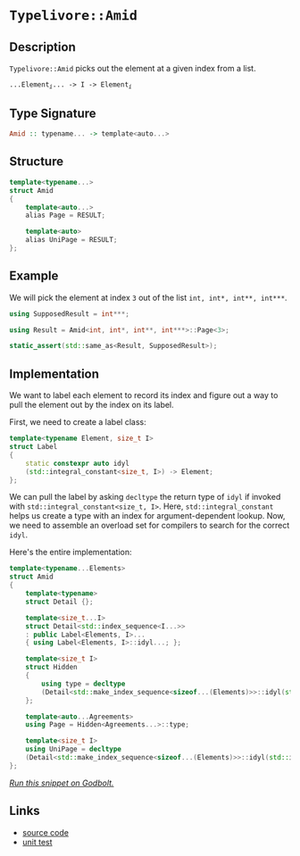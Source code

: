 <!-- Copyright 2024 Feng Mofan
SPDX-License-Identifier: Apache-2.0 -->

# `Typelivore::Amid`

## Description

`Typelivore::Amid` picks out the element at a given index from a list.
<pre><code>...Element<sub><i>i</i></sub>... -> I -> Element<sub><i>i</i></sub></code></pre>

## Type Signature

```Haskell
Amid :: typename... -> template<auto...>
```

## Structure

```C++
template<typename...>
struct Amid
{
    template<auto...>
    alias Page = RESULT;

    template<auto>
    alias UniPage = RESULT;
};
```

## Example

We will pick the element at index `3` out of the list `int, int*, int**, int***`.

```C++
using SupposedResult = int***;

using Result = Amid<int, int*, int**, int***>::Page<3>;

static_assert(std::same_as<Result, SupposedResult>);
```

## Implementation

We want to label each element to record its index and figure out a way to pull the element out by the index on its label.

First, we need to create a label class:

```C++
template<typename Element, size_t I>
struct Label
{ 
    static constexpr auto idyl
    (std::integral_constant<size_t, I>) -> Element;
};
```

We can pull the label by asking `decltype` the return type of `idyl` if invoked with `std::integral_constant<size_t, I>`.
Here, `std::integral_constant` helps us create a type with an index for argument-dependent lookup.
Now, we need to assemble an overload set for compilers to search for the correct `idyl`.

Here's the entire implementation:

```C++
template<typename...Elements>
struct Amid
{
    template<typename>
    struct Detail {};

    template<size_t...I>
    struct Detail<std::index_sequence<I...>>
    : public Label<Elements, I>...
    { using Label<Elements, I>::idyl...; };

    template<size_t I>
    struct Hidden
    {
        using type = decltype
        (Detail<std::make_index_sequence<sizeof...(Elements)>>::idyl(std::integral_constant<size_t, I>{}));
    };

    template<auto...Agreements>
    using Page = Hidden<Agreements...>::type;

    template<size_t I>
    using UniPage = decltype
    (Detail<std::make_index_sequence<sizeof...(Elements)>>::idyl(std::integral_constant<size_t, I>{}));
};
```

[*Run this snippet on Godbolt.*](https://godbolt.org/#z:OYLghAFBqd5QCxAYwPYBMCmBRdBLAF1QCcAaPECAMzwBtMA7AQwFtMQByARg9KtQYEAysib0QXACx8BBAKoBnTAAUAHpwAMvAFYTStJg1DIApACYAQuYukl9ZATwDKjdAGFUtAK4sGIAMykrgAyeAyYAHI%2BAEaYxAEArKQADqgKhE4MHt6%2BASlpGQKh4VEssfH%2BSXaYDplCBEzEBNk%2BfoHVtQL1jQTFkTFxibYNTS257SO9Yf1lg5UAlLaoXsTI7Bzm/mHI3lgA1Cb%2Bbl6OtIQAnofYJhoAgpvbu5gHR8gKBOhYVFc393cEmBYyQMAMObgI52SjFYz2w9DYglIe3SAC9MAB9Ah7ACSPzu72IXgce2CTFitF%2BJgA7BYDnc9gzkQ1HMg9mgGO9MKpksQ9kwTqg9nh0OcKfTGRB3ugQCAwgDgMQxOj2e9DAQwaiMQQkbj/Nh5nsALRXPZwwGMdX%2BKx3akAEUO1r%2BtwBQJBmDBEKhzDYADo/WaEQQFHjbgSiVjbixhZSab9GXsXcCmKCjp7oWwQ/Gw8TbZgGnQDrGqfarZTxQzE26NXg0Zi/T7dddy0zCTm80w6BqPjKwlhVOilABHLyMNZg7H1n56uOMkB7ZJeaJnVmk8lggMWhQ6q6T5vU2ledJGElkzAUo4bwRbnFXHsi2iTq2FkuOmcVwFJlNuTWYm/T5vZliAASwpYAwb6Fo68bxoeYTAAmkLPIctp7FgOxphB8YQLm%2Bbnt%2B3YgCwTAANYYr2XIDpgw6ju6RyaqgVD1hAl5BvMU7YHeoqSgRcqYAqSoqg0gjVrW2p/tcRa2vMbGlnuxYOmWtzxpWya0W4/JEPWtwKpg5pXpmjKwceyhMMASH%2BChIGfIwYLacQumBgoj4cSAGGyU6ykflWdE1lq4kQUZ8FyAweAmWZLwoWhtAYc22Htp2dEEURpHouR/ZDiODBjj5aIMUxLEKDJ1x6pxtDcdKsqCHxiq0MqAiqsJOVatu06SdJCk2vJ7m/AA9AAVANg1DT1vWDQAKtgQhjYNI13P1Q0LbNToPFlTwvG47JrMkQYhr8gV7EIXjJKkSjoAASpgCheNFEVCoIg0dU6%2B0XVdN3IXskbRkccpInKfW/fd/13QQD0lSAYVqf4U6vvizJ4Mg6JMAoShNOVMoKDCiPBkcL3XWJh3HWkmDnZdeNXDJjocIstCcAkvB%2BNwvCoJwbjWNYyLLKsSFmP4PCkAQmhU4sxEgAkkg%2BhokhcFS/gaAkGhmAAbIrZgAByq/onCSLwLASBoGikAzWikMzHC8AoIAGwLHBaIscCwDAiAgMsBALtqFAQGgQJ0HEEQwpwqiq4rhqK5IezAMgrJSD6Zi8MThAkMKej8IIIhiOwUgyIIigqOoNs6HoADuirJJwPDU7T9OCybnAAPInG7ewMXsgfB6H4eR3s0dmHsEAeN79C8psXDzLw1u26QEBIF7yQ%2B2QHsz3PIDAFIZh8HQALEBbEDRNX0RhI05xl7w%2B/MMQ5y19E2g1NbfNe4GtcMLQR/56QWDRF4wDqbQtAW4zb%2BAkMMAcQr98D2VqAAN0utXLkNQTjrD5rxGmr8zjREVOfDwWBq4EGIHgXW/8oHEGiETXMREjBnCMILRYVADDAAUAANTwJgQutcvTHyzsIUQ4hM4p3kEoNQ1ddBcH0EAlAbNLD6DwNEC2kBFioG2pkP%2BhopTIVMJYawZhjaoEIbgrAMiICLA6I4ZwEBXBjD8MIkI0xSjlD0CdQoWRPCtDsQUYxDA%2Bg2MGMIoxdRJjmL0D4rokwPEDHiN4vxTjcjhJ6CE2YYTDGczWBICuHA6aG2rqbFuQcQ5hwjlHcWPdmL4CIEPHmI8x5UMWAgTATAsDxAMaQEWkh/A%2BgAJz%2BCpJISWZhJCK31gkRWrTNYcG1qQXWvMfSKy4IrVWrTVbTLFlwBI7TFbpNfqbc2lt%2BZUMno7KezsG4nHIJQReg8/ZsE4I0FgECqSGiYGyAwx4uCtJ9FwCWcdimJ2lMI3haduHSF4TnARr9dBr2LkwUujMUlpKNkzOuhysTNyuTcu5DygFdxeW8jQvd%2B6z0HgcHmZhR7bPznbaeqAB5xGOZ7CleLBjItuTsIBzyuAGxoNFOI29d6v1PofdhvLz6X2vg4dh98LSP2ftXd%2Bn9v6/3YVgMhwD1jGzATfPAUC/7G1gcgeB7CkHV1Qeg84mDlVj1wfgvmhDiFKFIUAihoBSV8FoQwphLC2H/1%2BVwjOALZBArzsbUFIjKFqKsBI1B%2Bi5EKPqpwZRHxVHiIsJopmOjhTQNkbYM8aqTFmMiRYoIDB0CxNscI%2Bxbj/EltcZkItXiM32Dcd0UYuaAmZs6AwBtUwSihICREnIebVRNGrfEpYKwkkj2GTCjJnA%2BTEGubc%2B5TKnmYolr3XACdSm82JePIWpBqm1MGA05BozxkvMllSZZVIZaSB6aHYRsKa5m1sFsrdds9lIBdm7alpzfb%2Bw4Fc9uLAFAQNZBA55Po3TvA%2BWupOPzZB/O9Rwv1gi8jgsheXcdVd1nwtdicJuVBp0sH/YB4DoHwNYj7rSueBL/D%2BE3Ts/ZX754nIo4PEAQHjrohA609EpHEYztDuvDlW9KDcuNgKl%2BfMxNCpvqKilD8n4vxVZgD%2BX8xByv/gqu1pq354HAY4DVMDVBwIBHqqqyDjaGsPia7B5r2FWpIYA8hcEdk0NMi65hrDGDsM9enCQPrs78P9QXQIjzjAJskdI%2BAka3F/x6lKMR6jLBJpNimvRkXa1Zr8KYgt5b82FusV2it6Qy1NsKw4wdza62%2BJ6DlwJbbgn5bid26rJXhgxIa8WhJI6M7Qow1oqdf6w4AaA3sTjYHVLvBXZ89d5SSW2yqTUuplAUlHpAGYF51GEjyylvrajVIZlrL6w%2Bi2VtKmNJAJIBIbSEiqyVq0yQrSZYdK4MFzg/hetwofc%2BlJscDsfYqaSxYhD0jOEkEAA%3D%3D)

## Links

- [source code](../../../../conceptrodon/descend/typelivore/amid.hpp)
- [unit test](../../../../tests/unit/typelivore/amid.test.hpp)
